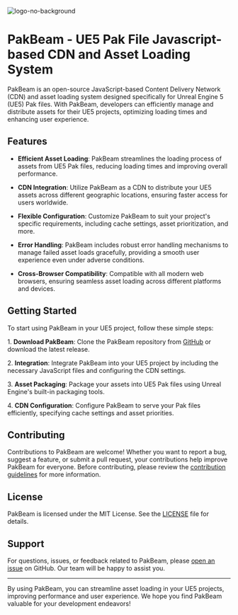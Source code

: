 ![logo-no-background](https://github.com/Unreal-Kingdoms/Pak-Beam/assets/34868944/5e539934-0586-4f26-a7ec-8382022a0647)

# PakBeam - UE5 Pak File Javascript-based CDN and Asset Loading System

PakBeam is an open-source JavaScript-based Content Delivery Network (CDN) and asset loading system designed specifically for Unreal Engine 5 (UE5) Pak files. With PakBeam, developers can efficiently manage and distribute assets for their UE5 projects, optimizing loading times and enhancing user experience.

## Features

- **Efficient Asset Loading**: PakBeam streamlines the loading process of assets from UE5 Pak files, reducing loading times and improving overall performance.

- **CDN Integration**: Utilize PakBeam as a CDN to distribute your UE5 assets across different geographic locations, ensuring faster access for users worldwide.

- **Flexible Configuration**: Customize PakBeam to suit your project's specific requirements, including cache settings, asset prioritization, and more.

- **Error Handling**: PakBeam includes robust error handling mechanisms to manage failed asset loads gracefully, providing a smooth user experience even under adverse conditions.

- **Cross-Browser Compatibility**: Compatible with all modern web browsers, ensuring seamless asset loading across different platforms and devices.

## Getting Started

To start using PakBeam in your UE5 project, follow these simple steps:

1\. **Download PakBeam**: Clone the PakBeam repository from [GitHub](https://github.com/your-username/PakBeam) or download the latest release.

2\. **Integration**: Integrate PakBeam into your UE5 project by including the necessary JavaScript files and configuring the CDN settings.

3\. **Asset Packaging**: Package your assets into UE5 Pak files using Unreal Engine's built-in packaging tools.

4\. **CDN Configuration**: Configure PakBeam to serve your Pak files efficiently, specifying cache settings and asset priorities.


## Contributing

Contributions to PakBeam are welcome! Whether you want to report a bug, suggest a feature, or submit a pull request, your contributions help improve PakBeam for everyone. Before contributing, please review the [contribution guidelines](CONTRIBUTING.md) for more information.

## License

PakBeam is licensed under the MIT License. See the [LICENSE](LICENSE) file for details.

## Support

For questions, issues, or feedback related to PakBeam, please [open an issue](https://github.com/your-username/PakBeam/issues) on GitHub. Our team will be happy to assist you.

---

By using PakBeam, you can streamline asset loading in your UE5 projects, improving performance and user experience. We hope you find PakBeam valuable for your development endeavors!
